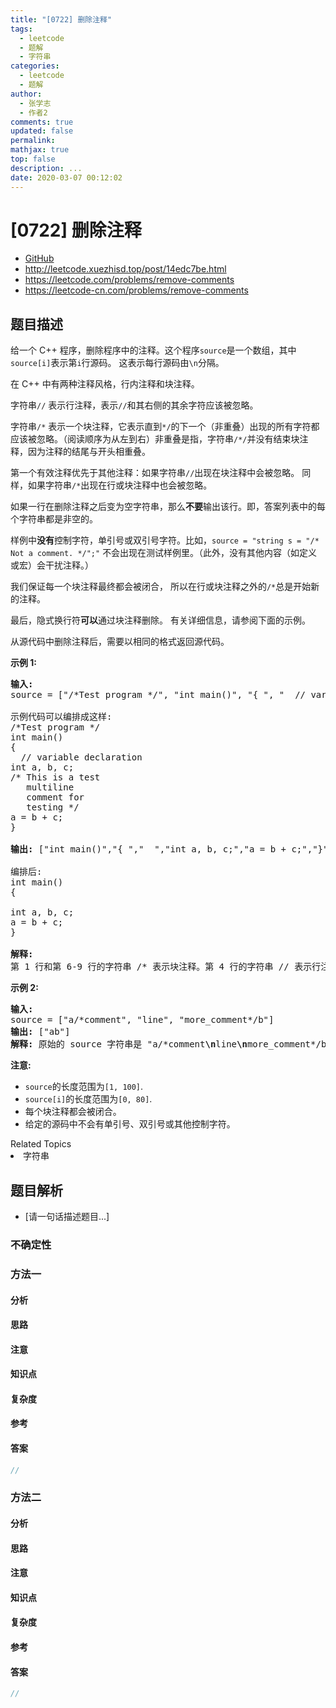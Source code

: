 ```yaml
---
title: "[0722] 删除注释"
tags:
  - leetcode
  - 题解
  - 字符串
categories:
  - leetcode
  - 题解
author:
  - 张学志
  - 作者2
comments: true
updated: false
permalink:
mathjax: true
top: false
description: ...
date: 2020-03-07 00:12:02
---
```



# [0722] 删除注释
* [GitHub](https://github.com/algoboy101/LeetCodeCrowdsource/tree/master/_posts/QA/%5B0722%5D%20%E5%88%A0%E9%99%A4%E6%B3%A8%E9%87%8A.md)
* http://leetcode.xuezhisd.top/post/14edc7be.html
* https://leetcode.com/problems/remove-comments
* https://leetcode-cn.com/problems/remove-comments


## 题目描述

<p>给一个 C++ 程序，删除程序中的注释。这个程序<code>source</code>是一个数组，其中<code>source[i]</code>表示第<code>i</code>行源码。&nbsp;这表示每行源码由<code>\n</code>分隔。</p>

<p>在 C++ 中有两种注释风格，行内注释和块注释。</p>

<p>字符串<code>//</code> 表示行注释，表示<code>//</code>和其右侧的其余字符应该被忽略。</p>

<p>字符串<code>/*</code> 表示一个块注释，它表示直到<code>*/</code>的下一个（非重叠）出现的所有字符都应该被忽略。（阅读顺序为从左到右）非重叠是指，字符串<code>/*/</code>并没有结束块注释，因为注释的结尾与开头相重叠。</p>

<p>第一个有效注释优先于其他注释：如果字符串<code>//</code>出现在块注释中会被忽略。 同样，如果字符串<code>/*</code>出现在行或块注释中也会被忽略。</p>

<p>如果一行在删除注释之后变为空字符串，那么<strong>不要</strong>输出该行。即，答案列表中的每个字符串都是非空的。</p>

<p>样例中<strong>没有</strong>控制字符，单引号或双引号字符。比如，<code>source = &quot;string s = &quot;/* Not a comment. */&quot;;&quot;</code> 不会出现在测试样例里。（此外，没有其他内容（如定义或宏）会干扰注释。）</p>

<p>我们保证每一个块注释最终都会被闭合， 所以在行或块注释之外的<code>/*</code>总是开始新的注释。</p>

<p>最后，隐式换行符<strong>可以</strong>通过块注释删除。 有关详细信息，请参阅下面的示例。</p>

<p>从源代码中删除注释后，需要以相同的格式返回源代码。</p>

<p><strong>示例&nbsp;1:</strong></p>

<pre>
<strong>输入:</strong> 
source = [&quot;/*Test program */&quot;, &quot;int main()&quot;, &quot;{ &quot;, &quot;  // variable declaration &quot;, &quot;int a, b, c;&quot;, &quot;/* This is a test&quot;, &quot;   multiline  &quot;, &quot;   comment for &quot;, &quot;   testing */&quot;, &quot;a = b + c;&quot;, &quot;}&quot;]

示例代码可以编排成这样:
/*Test program */
int main()
{ 
  // variable declaration 
int a, b, c;
/* This is a test
   multiline  
   comment for 
   testing */
a = b + c;
}

<strong>输出:</strong> [&quot;int main()&quot;,&quot;{ &quot;,&quot;  &quot;,&quot;int a, b, c;&quot;,&quot;a = b + c;&quot;,&quot;}&quot;]

编排后:
int main()
{ 
  
int a, b, c;
a = b + c;
}

<strong>解释:</strong> 
第 1 行和第 6-9 行的字符串 /* 表示块注释。第 4 行的字符串 // 表示行注释。
</pre>

<p><strong>示例 2:</strong></p>

<pre>
<strong>输入:</strong> 
source = [&quot;a/*comment&quot;, &quot;line&quot;, &quot;more_comment*/b&quot;]
<strong>输出:</strong> [&quot;ab&quot;]
<strong>解释:</strong> 原始的 source 字符串是 &quot;a/*comment<strong>\n</strong>line<strong>\n</strong>more_comment*/b&quot;, 其中我们用粗体显示了换行符。删除注释后，隐含的换行符被删除，留下字符串 &quot;ab&quot; 用换行符分隔成数组时就是 [&quot;ab&quot;].
</pre>

<p><strong>注意:</strong></p>

<ul>
	<li><code>source</code>的长度范围为<code>[1, 100]</code>.</li>
	<li><code>source[i]</code>的长度范围为<code>[0, 80]</code>.</li>
	<li>每个块注释都会被闭合。</li>
	<li>给定的源码中不会有单引号、双引号或其他控制字符。</li>
</ul>
<div><div>Related Topics</div><div><li>字符串</li></div></div>


## 题目解析
* [请一句话描述题目...]

### 不确定性


### 方法一

#### 分析

#### 思路

#### 注意

#### 知识点

#### 复杂度

#### 参考

#### 答案

```cpp
//
```


### 方法二

#### 分析

#### 思路

#### 注意

#### 知识点

#### 复杂度

#### 参考

#### 答案

```cpp
//
```


